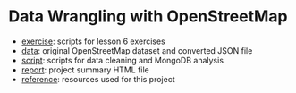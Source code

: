 # Data Wrangling with OpenStreetMap

* [exercise](https://github.com/LiChangNY/Udacity_MongoDB/tree/master/exercise): scripts for lesson 6 exercises
* [data](https://github.com/LiChangNY/Udacity_MongoDB/tree/master/data): original OpenStreetMap dataset and converted JSON file
* [script](https://github.com/LiChangNY/Udacity_MongoDB/tree/master/script): scripts for data cleaning and MongoDB analysis
* [report](https://github.com/LiChangNY/Udacity_MongoDB/tree/master/report): project summary HTML file
* [reference](https://github.com/LiChangNY/Udacity_MongoDB/tree/master/reference): resources used for this project

